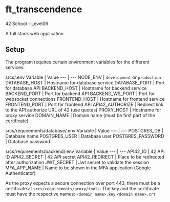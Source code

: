 # ft_transcendence
42 School - Level06

A full stack web application

## Setup

The program requires certain environment variables for the different services:

srcs/.env
Variable | Value
--- | ---
NODE_ENV | `development` or `production`
DATABASE_HOST | Hostname for database service
DATABASE_PORT | Port for database API
BACKEND_HOST | Hostname for backend service
BACKEND_PORT | Port for backend API
BACKEND_WS_PORT | Port for websocket connections
FRONTEND_HOST | Hostname for frontend service
FRONTEND_PORT | Port for frontend API
API42_AUTHORIZE | Redirect link to the API authorize URL of 42 (use quotes)
PROXY_HOST | Hostname for proxy service
DOMAIN_NAME | Domain name (must be first part of the certificate)

srcs/requirements/database/.env
Variable | Value
--- | ---
POSTGRES_DB | Database name
POSTGRES_USER | Database user
POSTGRES_PASSWORD | Database password

srcs/requirements/backend/.env
Variable | Value
--- | ---
API42_ID | 42 API ID
API42_SECRET | 42 API secret
API42_REDIRECT | Place to be redirected after authorization
JWT_SECRET | Jwt secret to validate the session
MFA_APP_NAME | Name to be shown in the MFA application (Google Authenticator)

As the proxy expects a secure connection over port 443, there must be a certificate at `srcs/requirements/proxy/tools`.
The key and the certificate must have the respective names: `<domain name>.key` `<domain name>.crt`
